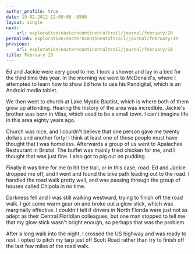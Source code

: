 ```yaml
---
author_profile: true
date: 19-02-2012 12:00:00 -0500
layout: single
next:
    url: exploration/easterncontinentaltrail/journal/february/20
permalink: exploration/easterncontinentaltrail/journal/february/19
previous:
    url: exploration/easterncontinentaltrail/journal/february/18
title: February 19
---
```

Ed and Jackie were very good to me. I took a shower and lay in a bed for the third time this year. In the morning we went to McDonald's, where I attempted to learn how to show Ed how to use his Pandigital, which is an Android media tablet.

We then went to church at Lake Mystic Baptist, which is where both of them grew up attending. Hearing the history of the area was incredible. Jackie's brother was born in Vilas, which used to be a small town. I can't imagine life in this area eighty years ago.

Church was nice, and I couldn't believe that one person gave me twenty dollars and another forty! I think at least one of those people must have thought that I was homeless. Afterwards a group of us went to Apalachee Restaurant in Bristol. The buffet was mainly fried chicken for me, and I thought that was just fine. I also got to pig out on pudding.

Finally it was time for me to hit the trail, or in this case, road. Ed and Jackie dropped me off, and I went and found the bike path leading out to the road. I handled the road walk pretty well, and was passing through the group of houses called Chipola in no time.

Darkness fell and I was still walking westward, trying to finish off the road walk. I got some warm gear on and broke out a glow stick, which was marginally effective. I couldn't tell if drivers in North Florida were just not as adept as their Central Floridian colleagues, but one man stopped to tell me that my glow stick wasn't bright enough, so perhaps that was the problem.

After a long walk into the night, I crossed the US highway and was ready to rest. I opted to pitch my tarp just off Scott Road rather than try to finish off the last few miles of the road walk.